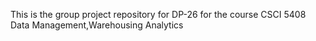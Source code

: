 This is the group project repository for DP-26 for the course CSCI 5408 Data Management,Warehousing Analytics
